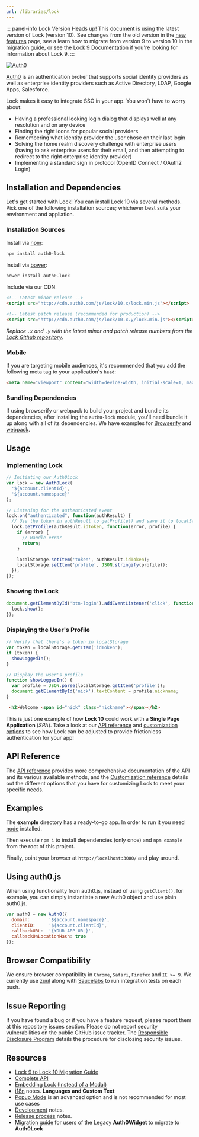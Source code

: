 ```yaml
---
url: /libraries/lock
---
```


::: panel-info Lock Version
Heads up! This document is using the latest version of Lock (version 10). See changes from the old version in the [new features](/libraries/lock/v10/new-features) page, see a learn how to migrate from version 9 to version 10 in the [migration guide](/libraries/lock/v10/migration-guide), or see the [Lock 9 Documentation](/libraries/lock/v9) if you're looking for information about Lock 9.
:::

[![Auth0](https://cloudup.com/c2evgl2cz3j+)](http://auth0.com)

[Auth0][auth0-main] is an authentication broker that supports social identity providers as well as enterprise identity providers such as Active Directory, LDAP, Google Apps, Salesforce.

Lock makes it easy to integrate SSO in your app. You won't have to worry about:

* Having a professional looking login dialog that displays well at any resolution and on any device
* Finding the right icons for popular social providers
* Remembering what identity provider the user chose on their last login
* Solving the home realm discovery challenge with enterprise users (having to ask enterprise users for their email, and then attempting to redirect to the right enterprise identity provider)
* Implementing a standard sign in protocol (OpenID Connect / OAuth2 Login)

## Installation and Dependencies

Let's get started with Lock! You can install Lock 10 via several methods. Pick one of the following installation sources; whichever best suits your environment and appliation.

### Installation Sources

Install via [npm](https://npmjs.org):

```sh
npm install auth0-lock
```

Install via [bower](http://bower.io):

```sh
bower install auth0-lock
```

Include via our CDN:

```html
<!-- Latest minor release -->
<script src="http://cdn.auth0.com/js/lock/10.x/lock.min.js"></script>

<!-- Latest patch release (recommended for production) -->
<script src="http://cdn.auth0.com/js/lock/10.x.y/lock.min.js"></script>
```

_Replace `.x` and `.y` with the latest minor and patch release numbers from the [Lock Github repository](https://github.com/auth0/lock)._

### Mobile

If you are targeting mobile audiences, it's recommended that you add the following meta tag to your application's `head`:

```html
<meta name="viewport" content="width=device-width, initial-scale=1, maximum-scale=1, user-scalable=0"/>
```

### Bundling Dependencies

If using browserify or webpack to build your project and bundle its dependencies, after installing the `auth0-lock` module, you'll need bundle it up along with all of its dependencies. We have examples for [Browserify][example-browserify] and [webpack][example-webpack].

## Usage

### Implementing Lock

```js
// Initiating our Auth0Lock
var lock = new Auth0Lock(
  '${account.clientId}',
  '${account.namespace}'
);

// Listening for the authenticated event
lock.on("authenticated", function(authResult) {
  // Use the token in authResult to getProfile() and save it to localStorage
  lock.getProfile(authResult.idToken, function(error, profile) {
    if (error) {
      // Handle error
      return;
    }

    localStorage.setItem('token', authResult.idToken);
    localStorage.setItem('profile', JSON.stringify(profile));
  });
});
```

### Showing the Lock

```js
document.getElementById('btn-login').addEventListener('click', function() {
  lock.show();
});
```

### Displaying the User's Profile

```js
// Verify that there's a token in localStorage
var token = localStorage.getItem('idToken');
if (token) {
  showLoggedIn();
}

// Display the user's profile
function showLoggedIn() {
  var profile = JSON.parse(localStorage.getItem('profile'));
  document.getElementById('nick').textContent = profile.nickname;
}
```

```html
 <h2>Welcome <span id="nick" class="nickname"></span></h2>
```

This is just one example of how **Lock 10** could work with a **Single Page Application** (_SPA_). Take a look at our [API reference][lock-api] and [customization options][lock-customization] to see how Lock can be adjusted to provide frictionless authentication for your app!

## API Reference

The [API reference][lock-api] provides more comprehensive documentation of the API and its various available methods, and the [Customization reference][lock-customization] details out the different options that you have for customizing Lock to meet your specific needs.

## Examples

The **example** directory has a ready-to-go app. In order to run it you need [node](http://nodejs.org/) installed.

Then execute `npm i` to install dependencies (only once) and `npm example` from the root of this project.

Finally, point your browser at `http://localhost:3000/` and play around.


## Using auth0.js

When using functionality from auth0.js, instead of using `getClient()`, for example, you can simply instantiate a new Auth0 object and use plain auth0.js.

```js
var auth0 = new Auth0({
  domain:       '${account.namespace}',
  clientID:     '${account.clientId}',
  callbackURL:  '{YOUR APP URL}',
  callbackOnLocationHash: true
});
```

## Browser Compatibility

We ensure browser compatibility in `Chrome`, `Safari`, `Firefox` and `IE >= 9`. We currently use [zuul](https://github.com/defunctzombie/zuul) along with [Saucelabs](https://saucelabs.com) to run integration tests on each push.

## Issue Reporting

If you have found a bug or if you have a feature request, please report them at this repository issues section. Please do not report security vulnerabilities on the public GitHub issue tracker. The [Responsible Disclosure Program](https://auth0.com/whitehat) details the procedure for disclosing security issues.

## Resources

* [Lock 9 to Lock 10 Migration Guide][migration-guide]
* [Complete API][lock-api]
* [Embedding Lock (Instead of a Modal)][display-modes]
* [i18n][i18n-notes] notes. **Languages and Custom Text**
* [Popup Mode][popup-mode] is an advanced option and is not recommended for most use cases
* [Development][development-notes] notes.
* [Release process][release-process] notes.
* [Migration guide][legacy-migration-guide] for users of the Legacy **Auth0Widget** to migrate to **Auth0Lock**

<!-- Variables-->

[auth0-main]: https://auth0.com
[playground-url]: http://auth0.github.com/playground
[migration-guide]: /libraries/lock/v10/migration-guide
[new-features]: /libraries/lock/v10/new-features
[example-browserify]: https://github.com/auth0/lock/blob/v10/examples/bundling/browserify
[example-webpack]: https://github.com/auth0/lock/blob/v10/examples/bundling/webpack
[lock-customization]: /libraries/lock/v10/customization
[lock-api]: /libraries/lock/v10/api
[display-modes]: /libraries/lock/v10/customization#container
[development-notes]: https://github.com/auth0/lock
[release-process]: https://github.com/auth0/lock
[sending-authentication-parameters]: /libraries/lock/v10/sending-authentication-parameters
[legacy-migration-guide]: /libraries/lock/v9/migration-guide
[i18n-notes]: /libraries/lock/v10/i18n
[popup-mode]: /libraries/lock/v10/popup-mode
